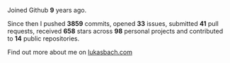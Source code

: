 Joined Github **9** years ago.

Since then I pushed **3859** commits, opened **33** issues, submitted **41** pull requests, received **658** stars across **98** personal projects and contributed to **14** public repositories.

Find out more about me on [lukasbach.com](https://lukasbach.com)
